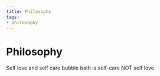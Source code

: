 ```yaml
---
title: Philosophy
tags:
- philosophy
---
```


# Philosophy

<TagLinks />

Self love and self care
bubble bath is self-care NOT self love


<SimpleNewsletter/>
<Disqus />
